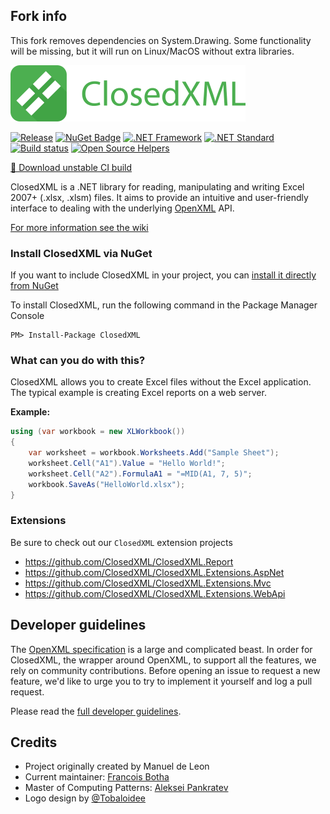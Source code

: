 ## Fork info

This fork removes dependencies on System.Drawing. Some functionality will
be missing, but it will run on Linux/MacOS without extra libraries.

![ClosedXML](https://github.com/ClosedXML/ClosedXML/blob/develop/resources/logo/readme.png)

[![Release](https://img.shields.io/badge/release-0.95.2-blue.svg)](https://github.com/ClosedXML/ClosedXML/releases/latest) [![NuGet Badge](https://buildstats.info/nuget/ClosedXML)](https://www.nuget.org/packages/ClosedXML/) [![.NET Framework](https://img.shields.io/badge/.NET%20Framework-%3E%3D%204.0-red.svg)](#) [![.NET Standard](https://img.shields.io/badge/.NET%20Standard-%3E%3D%202.0-red.svg)](#) [![Build status](https://ci.appveyor.com/api/projects/status/wobbmnlbukxejjgb?svg=true)](https://ci.appveyor.com/project/ClosedXML/ClosedXML/branch/develop/artifacts)
[![Open Source Helpers](https://www.codetriage.com/closedxml/closedxml/badges/users.svg)](https://www.codetriage.com/closedxml/closedxml)

[💾 Download unstable CI build](https://ci.appveyor.com/project/ClosedXML/ClosedXML/branch/develop/artifacts)

ClosedXML is a .NET library for reading, manipulating and writing Excel 2007+ (.xlsx, .xlsm) files. It aims to provide an intuitive and user-friendly interface to dealing with the underlying [OpenXML](https://github.com/OfficeDev/Open-XML-SDK) API.

[For more information see the wiki](https://github.com/closedxml/closedxml/wiki)

### Install ClosedXML via NuGet

If you want to include ClosedXML in your project, you can [install it directly from NuGet](https://www.nuget.org/packages/ClosedXML)

To install ClosedXML, run the following command in the Package Manager Console

```
PM> Install-Package ClosedXML
```

### What can you do with this?

ClosedXML allows you to create Excel files without the Excel application. The typical example is creating Excel reports on a web server.

**Example:**
```c#
using (var workbook = new XLWorkbook())
{
    var worksheet = workbook.Worksheets.Add("Sample Sheet");
    worksheet.Cell("A1").Value = "Hello World!";
    worksheet.Cell("A2").FormulaA1 = "=MID(A1, 7, 5)";
    workbook.SaveAs("HelloWorld.xlsx");
}
```

### Extensions
Be sure to check out our `ClosedXML` extension projects
- https://github.com/ClosedXML/ClosedXML.Report
- https://github.com/ClosedXML/ClosedXML.Extensions.AspNet
- https://github.com/ClosedXML/ClosedXML.Extensions.Mvc
- https://github.com/ClosedXML/ClosedXML.Extensions.WebApi

## Developer guidelines
The [OpenXML specification](https://www.ecma-international.org/publications/standards/Ecma-376.htm) is a large and complicated beast. In order for ClosedXML, the wrapper around OpenXML, to support all the features, we rely on community contributions. Before opening an issue to request a new feature, we'd like to urge you to try to implement it yourself and log a pull request.

Please read the [full developer guidelines](CONTRIBUTING.md).

## Credits
* Project originally created by Manuel de Leon
* Current maintainer: [Francois Botha](https://github.com/igitur)
* Master of Computing Patterns: [Aleksei Pankratev](https://github.com/Pankraty)
* Logo design by [@Tobaloidee](https://github.com/Tobaloidee)
